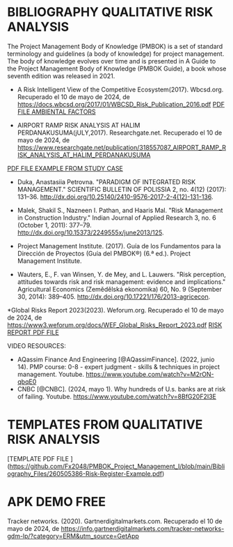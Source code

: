 # BIBLIOGRAPHY QUALITATIVE RISK ANALYSIS

The Project Management Body of Knowledge (PMBOK) is a set of standard terminology and guidelines (a body of knowledge) for project management. The body of knowledge evolves over time and is presented in A Guide to the Project Management Body of Knowledge (PMBOK Guide), a book whose seventh edition was released in 2021. 


* A Risk Intelligent View of the 
Competitive Ecosystem(2017). Wbcsd.org. Recuperado el 10 de mayo de 2024, de https://docs.wbcsd.org/2017/01/WBCSD_Risk_Publication_2016.pdf
[PDF FILE AMBIENTAL FACTORS](https://github.com/Fx2048/PMBOK_Project_Management_I/blob/main/Bibliography_Files/WBCSD_Risk_Publication_2016.pdf)

* AIRPORT RAMP RISK ANALYSIS AT HALIM PERDANAKUSUMA(jULY,2017). Researchgate.net. Recuperado el 10 de mayo de 2024, de https://www.researchgate.net/publication/318557087_AIRPORT_RAMP_RISK_ANALYSIS_AT_HALIM_PERDANAKUSUMA

[PDF FILE EXAMPLE FROM STUDY CASE](https://github.com/Fx2048/PMBOK_Project_Management_I/blob/main/Bibliography_Files/AIRPORT_RAMP_RISK_ANALYSIS_AT_HALIM_PERDANAKUSUMA.pdf)

* Duka, Anastasiia Petrovna. "PARADIGM OF INTEGRATED RISK MANAGEMENT." SCIENTIFIC BULLETIN OF POLISSIA 2, no. 4(12) (2017): 131–36. http://dx.doi.org/10.25140/2410-9576-2017-2-4(12)-131-136.

* Malek, Shakil S., Nazneen I. Pathan, and Haaris Mal. "Risk Management in Construction Industry." Indian Journal of Applied Research 3, no. 6 (October 1, 2011): 377–79. http://dx.doi.org/10.15373/2249555x/june2013/125.

* Project Management Institute. (2017). Guía de los Fundamentos para la Dirección de Proyectos (Guía del PMBOK®) (6.ª ed.). Project Management Institute.


* Wauters, E., F. van Winsen, Y. de Mey, and L. Lauwers. "Risk perception, attitudes towards risk and risk management: evidence and implications." Agricultural Economics (Zemědělská ekonomika) 60, No. 9 (September 30, 2014): 389–405. http://dx.doi.org/10.17221/176/2013-agricecon.

*Global Risks Report 2023(2023). Weforum.org. Recuperado el 10 de mayo de 2024, de https://www3.weforum.org/docs/WEF_Global_Risks_Report_2023.pdf
[RISK REPORT PDF FILE ](https://github.com/Fx2048/PMBOK_Project_Management_I/blob/main/Bibliography_Files/WEF_Global_Risks_Report_2023.pdf)



VIDEO RESOURCES:

* AQassim Finance And Engineering [@AQassimFinance]. (2022, junio 14). PMP course: 0-8 - expert judgment - skills & techniques in project management. Youtube. https://www.youtube.com/watch?v=M2rON-qbqE0
* CNBC [@CNBC]. (2024, mayo 1). Why hundreds of U.s. banks are at risk of failing. Youtube. https://www.youtube.com/watch?v=8BfG20F2I3E

# TEMPLATES FROM QUALITATIVE RISK ANALYSIS
[TEMPLATE PDF FILE ]
(https://github.com/Fx2048/PMBOK_Project_Management_I/blob/main/Bibliography_Files/260505386-Risk-Register-Example.pdf)

# APK DEMO FREE

Tracker networks. (2020). Gartnerdigitalmarkets.com. Recuperado el 10 de mayo de 2024, de https://info.gartnerdigitalmarkets.com/tracker-networks-gdm-lp/?category=ERM&utm_source=GetApp






